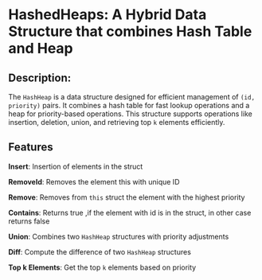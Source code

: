 # HashedHeaps: A Hybrid Data Structure that combines Hash Table and Heap 

## Description:
The `HashHeap` is a data structure designed for efficient management of `(id, priority)` pairs.
It combines a hash table for fast lookup operations and a heap for priority-based operations. This structure supports operations like insertion, deletion, union, and retrieving top `k` elements efficiently.

## Features
**Insert**: Insertion of elements in the struct

**RemoveId**: Removes the element this with unique ID

**Remove**: Removes from `this` struct the element with the highest priority

**Contains**: Returns true ,if the element with id is in the struct, in other case returns false

**Union**: Combines two `HashHeap` structures with priority adjustments

**Diff**: Compute the difference of two `HashHeap` structures

**Top k Elements**: Get the top `k` elements based on priority


